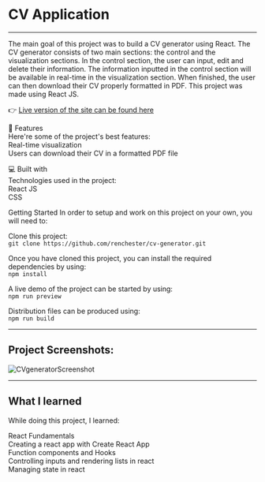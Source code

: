 # CV Application

-  -  -  -  -  -  -  -  -  -  -  -  -  -  -  -  -  -

The main goal of this project was to build a CV generator using React. The CV generator consists of two main sections: the control and the visualization sections. In the control section, the user can input, edit and delete their information. The information inputted in the control section will be available in real-time in the visualization section. When finished, the user can then download their CV properly formatted in PDF. This project was made using React JS.

👉 [Live version of the site can be found here](https://cv-form-kovalevskyi.netlify.app/)

🧐 Features<br/>
Here're some of the project's best features:<br/>
Real-time visualization<br/>
Users can download their CV in a formatted PDF file<br/>

💻 Built with<br/>
Technologies used in the project:<br/>
React JS<br/>
CSS<br/>



Getting Started
In order to setup and work on this project on your own, you will need to:

Clone this project:<br/>
`git clone https://github.com/renchester/cv-generator.git`

Once you have cloned this project, you can install the required dependencies by using:<br/>
`npm install`

A live demo of the project can be started by using:<br/>
`npm run preview`

Distribution files can be produced using:<br/>
`npm run build`

-  -  -  

## Project Screenshots:
![CVgeneratorScreenshot](https://github.com/user-attachments/assets/c2be7a78-7a6a-45e6-ab4c-7bb7b0970e6b)

 -  -  -

## What I learned
While doing this project, I learned:

React Fundamentals<br/>
Creating a react app with Create React App<br/>
Function components and Hooks<br/>
Controlling inputs and rendering lists in react<br/>
Managing state in react<br/>
